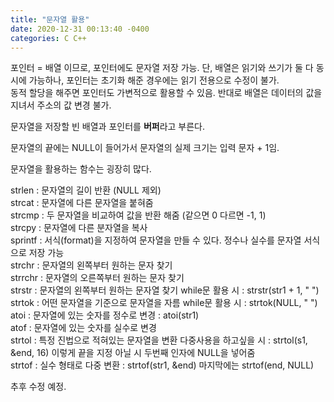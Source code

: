 ```yaml
---
title: "문자열 활용"
date: 2020-12-31 00:13:40 -0400
categories: C C++
---
```


포인터 = 배열 이므로, 포인터에도 문자열 저장 가능. 단, 배열은 읽기와 쓰기가 둘 다 동시에 가능하나, 포인터는 초기화 해준 경우에는 읽기 전용으로 수정이 불가.  
동적 할당을 해주면 포인터도 가변적으로 활용할 수 있음. 반대로 배열은 데이터의 값을 지녀서 주소의 값 변경 불가.  
  
문자열을 저장할 빈 배열과 포인터를 **버퍼**라고 부른다.  
  
문자열의 끝에는 NULL이 들어가서 문자열의 실제 크기는 입력 문자 + 1임.  
  
문자열을 활용하는 함수는 굉장히 많다.  
  
strlen : 문자열의 길이 반환 (NULL 제외)  
strcat : 문자열에 다른 문자열을 붙혀줌  
strcmp : 두 문자열을 비교하여 값을 반환 해줌 (같으면 0 다르면 -1, 1)  
strcpy : 문자열에 다른 분자열을 복사  
sprintf : 서식(format)을 지정하여 문자열을 만들 수 있다. 정수나 실수를 문자열 서식으로 저장 가능  
strchr : 문자열의 왼쪽부터 원하는 문자 찾기  
strrchr : 문자열의 오른쪽부터 원하는 문자 찾기  
strstr : 문자열의 왼쪽부터 원하는 문자열 찾기 while문 활용 시 : strstr(str1 + 1, " ")  
strtok : 어떤 문자열을 기준으로 문자열을 자름 while문 활용 시 : strtok(NULL, " ")  
atoi : 문자열에 있는 숫자를 정수로 변경 : atoi(str1)  
atof : 문자열에 있는 숫자를 실수로 변경  
strtol : 특정 진법으로 적혀있는 문자열을 변환 다중사용을 하고싶을 시 : strtol(s1, &end, 16) 이렇게 끝을 지정 아닐 시 두번째 인자에 NULL을 넣어줌  
strtof : 실수 형태로 다중 변환 : strtof(str1, &end) 마지막에는 strtof(end, NULL)  
  
추후 수정 예정.  
